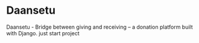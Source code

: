 # Daansetu
Daansetu - Bridge between giving and receiving – a donation platform built with Django.
just start project

